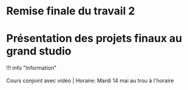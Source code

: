 # Remise finale du travail 2     
# Présentation des projets finaux au grand studio     
!!! info "Information"<br><br>       Cours conjoint avec vidéo | Horaire: Mardi 14 mai au trou à l'horaire <br>
